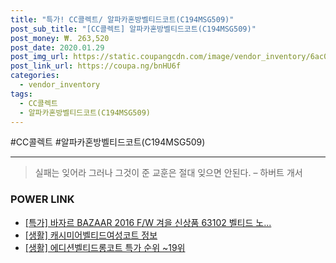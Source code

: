 ```yaml
--- 
title: "특가! CC콜렉트/ 알파카혼방벨티드코트(C194MSG509)" 
post_sub_title: "[CC콜렉트] 알파카혼방벨티드코트(C194MSG509)" 
post_money: ₩. 263,520 
post_date: 2020.01.29 
post_img_url: https://static.coupangcdn.com/image/vendor_inventory/6ac0/8fd653105a0252cf987b834cb42e2fdafc88e399a68990f86e732c1fd235.jpg 
post_link_url: https://coupa.ng/bnHU6f 
categories: 
  - vendor_inventory 
tags: 
  - CC콜렉트 
  - 알파카혼방벨티드코트(C194MSG509) 
--- 
```

  #CC콜렉트 #알파카혼방벨티드코트(C194MSG509) 
<hr> 

> 실패는 잊어라 그러나 그것이 준 교훈은 절대 잊으면 안된다. – 하버트 개서 


### POWER LINK

* <a href="https://blog.naver.com/sakai111/221789519159" target="_blank">[특가] 바자르 BAZAAR 2016 F/W 겨을 신상품 63102 벨티드 노...</a>
* <a href="https://blog.naver.com/fasyy4321/221770317047" target="_blank"> [생활] 캐시미어벨티드여성코트 정보 </a>
* <a href="https://blog.naver.com/sakai111/221786270242" target="_blank"> [생활] 에디션벨티드롱코트 특가 순위 ~19위</a>

